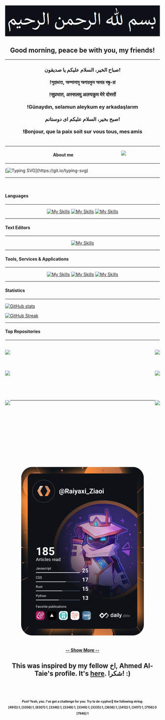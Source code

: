 <img src="https://raw.githubusercontent.com/Raiyaxi-Ziaoi/Resources/main/bismillah.png?token=GHSAT0AAAAAABXCMKG533RUMQ4V6F5TPBJWYYH3CRQ"></img>

<div align="center">
<h2>
        Good morning, peace be with you, my friends!
        <br/>
</h2>
<hr>
    <h3>
        صباح الخير، السلام عليكم يا صديقون!
        <br/>
        <br/>
        !সুপ্রভাত, অস্সালামু অলায়কুম অমার বন্ধু-রা
        <br/>
        <br/>
        !सुप्रभात, अस्सलमु अलयकुम मेरे दोस्तों
        <br/>
        <br/>
        !Günaydın, selamun aleykum ey arkadaşlarım
        <br/>
        <br/>
        صبح بخیر، السلام علیکم ای دوستانم!
        <br/>
        <br/>
        !Bonjour, que la paix soit sur vous tous, mes amis
        <br/>
        <br/>
</h3>
</div>
<hr>

<a href="#">
    <img src="https://avatars.githubusercontent.com/u/82474669?s=400&u=509537bc1ee4fb1ece87e1e95946c7a9aa53860b&v=4" align="right" width="25%" />
</a>

<div align="center">

#### About me

</div>

<hr>

[![Typing SVG](https://readme-typing-svg.herokuapp.com?color=ffffff&lines=My+name+is+Raiyaxi+Ziaoi.+I+enjoy;CS%2C+languages+and+other+fun+things.;I+also+make+stuff+that+I+think+is+;pretty+cool.)](https://git.io/typing-svg)

<hr>

<br/>

#### Languages

<hr>
<div align="center">

[![My Skills](https://skillicons.dev/icons?i=java,py,c,cpp&theme=dark)](https://skillicons.dev)
[![My Skills](https://skillicons.dev/icons?i=js,html,css,ts&theme=dark)](https://skillicons.dev)
[![My Skills](https://skillicons.dev/icons?i=rust,clojure,julia,elixir&theme=dark)](https://skillicons.dev)
</div>

<!--https://github.com/jstrieb/github-stats-->

<hr>

#### Text Editors

<hr>
<div align="center">

[![My Skills](https://skillicons.dev/icons?i=vscode,atom,eclipse,neovim&theme=dark)](https://skillicons.dev)
<br/>
</div>

<hr>

#### Tools, Services & Applications

<hr>
<div align="center">

[![My Skills](https://skillicons.dev/icons?i=blender,github,linux,stackoverflow&theme=dark)](https://skillicons.dev)
[![My Skills](https://skillicons.dev/icons?i=git,bash,powershell,nodejs&theme=dark)](https://skillicons.dev)
[![My Skills](https://skillicons.dev/icons?i=processing,unity,svelte,flutter&theme=dark)](https://skillicons.dev)
<br/>
</div>
<hr>

#### Statistics

<hr>

[![GitHub stats](https://github-readme-stats.vercel.app/api?username=Raiyaxi-Ziaoi&show_icons=true&count_private=true&theme=dracula&include_all_commits=true&icon_color=20BB5E&hide_border=true)](#)

[![GitHub Streak](http://github-readme-streak-stats.herokuapp.com?user=Raiyaxi-Ziaoi&theme=dracula&hide_border=true&date_format=%5BY%20%5DM%20j)](#)

<hr>

#### Top Repositories

<hr>
<br/>

<div width="100">
    <a href="https://github.com/Raiyaxi-Ziaoi/Register" title="Register">
        <img align="left" height="%100" width="%100" src="https://github-readme-stats.vercel.app/api/pin/?username=Raiyaxi-Ziaoi&repo=Register&theme=dracula&icon_color=20BB5E&border_color=406CE0&border_radius=10">
    </a>
</div>

<div width="100">
    <a href="https://github.com/Raiyaxi-Ziaoi/Bad-Apple" title="Bad Apple">
        <img align="right" height="%100" width="%100" src="https://github-readme-stats.vercel.app/api/pin/?username=Raiyaxi-Ziaoi&repo=Bad-Apple&theme=dracula&icon_color=20BB5E&border_color=406CE0&border_radius=10">
    </a>
</div>
<br/><br/><br/><br/>

<div width="100">
    <a href="https://github.com/Raiyaxi-Ziaoi/Scrubber" title="Scrubber">
        <img align="left" height="%100" width="%100"src="https://github-readme-stats.vercel.app/api/pin/?username=Raiyaxi-Ziaoi&repo=Scrubber&theme=dracula&icon_color=20BB5E&border_color=406CE0&border_radius=10">
    </a>
</div>

<div width="100">
    <a  href="https://github.com/Raiyaxi-Ziaoi/Interest-Calculator" title="Indestructable Interest Calculator">
        <img align="right" height="%100" width="%100" src="https://github-readme-stats.vercel.app/api/pin/?username=Raiyaxi-Ziaoi&repo=Interest-Calculator&theme=dracula&icon_color=20BB5E&border_color=406CE0&border_radius=10">
     </a>
</div>

<br/><br/><br/><br/>

<div width="100">
    <a align="center" href="https://github.com/Raiyaxi-Ziaoi/ALNOOR" title="ALNOOR">
        <img align="left" height="%100" width="%100"src="https://github-readme-stats.vercel.app/api/pin/?username=Raiyaxi-Ziaoi&repo=ALNOOR&theme=dracula&icon_color=20BB5E&border_color=406CE0&border_radius=10">
    </a>
</div>

<div width="100">
    <a align="center" href="https://github.com/Raiyaxi-Ziaoi/Desk" title="Desk">
        <img align="right" height="%100" width="%100"src="https://github-readme-stats.vercel.app/api/pin/?username=Raiyaxi-Ziaoi&repo=Desk&theme=dracula&icon_color=20BB5E&border_color=406CE0&border_radius=10">
    </a>
</div>
<hr>

<br/><br/><br/><br/><br/><br/><br/><br/><br/><br/><br/>

<div align="center">
    <a href="https://app.daily.dev/Raiyaxi_Ziaoi"><img src="https://github.com/Raiyaxi-Ziaoi/Raiyaxi-Ziaoi/blob/main/devcard.svg" width="400" alt="Raiyaxi Ziaoi's Dev Card"/></a>
</div>

<br/>

<h4 align="center">
  <a href="https://github.com/Raiyaxi-Ziaoi?tab=repositories" title="Show Repositories">
    -- Show More --
  </a>
</h4>

<h2 align="center">
  This was inspired by my fellow اخ, Ahmed Al-Taie's profile. It's
  <a href="https://github.com/Al-Taie" title="Al-Taie">here<a>.
  شكرا! :)
</h2>
<br/><br/>

<p align="center"><small><sub><b>
  <i>Psst!</i> Yeah, <i>you</i>. I've got a challenge for you: Try to de-cypher🗿 the following string:
  <br/>
  [4913]:1, [3356]:1, [9307]:1, [3346]:1, [3348]:1, [3349]:1, [3335]:1, [3636]:1, [3412]:1, [3417]:1, [7156]:0 [7946]:1
<b></sub></small></p>

<!---
Raiyaxi-Ziaoi/Raiyaxi-Ziaoi is a ✨ special ✨ repository because its `README.md` (this file) appears on your GitHub profile.
You can click the Preview link to take a look at your changes.
--->
